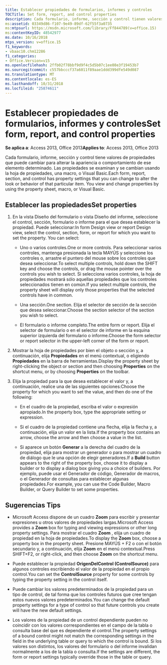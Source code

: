```yaml
---
title: Establecer propiedades de formularios, informes y controles
TOCTitle: Set form, report, and control properties
description: Cada formulario, informe, sección y control tienen valores de propiedad que se pueden cambiar para alterar el aspecto o comportamiento de ese elemento determinado en Access 2013.
ms:assetid: 03349d86-f107-9e49-89df-62f55f3a0735
ms:mtpsurl: https://msdn.microsoft.com/library/Ff844789(v=office.15)
ms:contentKeyID: 48542977
ms.date: 10/16/2018
mtps_version: v=office.15
f1_keywords:
- vbaac10.chm12286
f1_categories:
- Office.Version=v15
ms.openlocfilehash: 2ffb02f78bbf9d9f4c5d5b07c1ee08e3f19453b7
ms.sourcegitcommit: c557bbcccf37a6011f89aae1ddd399dfe549d087
ms.translationtype: MT
ms.contentlocale: es-ES
ms.lasthandoff: 10/31/2018
ms.locfileid: "25874611"
---
```

# <a name="set-form-report-and-control-properties"></a><span data-ttu-id="2b0e9-103">Establecer propiedades de formularios, informes y controles</span><span class="sxs-lookup"><span data-stu-id="2b0e9-103">Set form, report, and control properties</span></span>

<span data-ttu-id="2b0e9-104">**Se aplica a**: Access 2013, Office 2013</span><span class="sxs-lookup"><span data-stu-id="2b0e9-104">**Applies to**: Access 2013, Office 2013</span></span>

<span data-ttu-id="2b0e9-p101">Cada formulario, informe, sección y control tiene valores de propiedades que puede cambiar para alterar la apariencia o comportamiento de ese elemento determinado. Las propiedades se examinan y se cambian usando la hoja de propiedades, una macro, o Visual Basic.</span><span class="sxs-lookup"><span data-stu-id="2b0e9-p101">Each form, report, section, and control has property settings that you can change to alter the look or behavior of that particular item. You view and change properties by using the property sheet, macro, or Visual Basic.</span></span>

## <a name="set-properties"></a><span data-ttu-id="2b0e9-107">Establecer las propiedades</span><span class="sxs-lookup"><span data-stu-id="2b0e9-107">Set properties</span></span>

1. <span data-ttu-id="2b0e9-p102">En la vista Diseño del formulario o vista Diseño del informe, seleccione el control, sección, formulario o informe para el que desea establecer la propiedad. Puede seleccionar:</span><span class="sxs-lookup"><span data-stu-id="2b0e9-p102">In form Design view or report Design view, select the control, section, form, or report for which you want to set the property. You can select:</span></span>
    
   - <span data-ttu-id="2b0e9-110">Uno o varios controles.</span><span class="sxs-lookup"><span data-stu-id="2b0e9-110">One or more controls.</span></span> <span data-ttu-id="2b0e9-111">Para seleccionar varios controles, mantenga presionada la tecla MAYÚS y seleccione los controles o, arrastre el puntero del mouse sobre los controles que desea seleccionar.</span><span class="sxs-lookup"><span data-stu-id="2b0e9-111">To select multiple controls, hold down the SHIFT key and choose the controls, or drag the mouse pointer over the controls you wish to select.</span></span> <span data-ttu-id="2b0e9-112">Si selecciona varios controles, la hoja de propiedades mostrará sólo aquellas propiedades que los controles seleccionados tienen en común.</span><span class="sxs-lookup"><span data-stu-id="2b0e9-112">If you select multiple controls, the property sheet will display only those properties that the selected controls have in common.</span></span>
    
   - <span data-ttu-id="2b0e9-113">Una sección.</span><span class="sxs-lookup"><span data-stu-id="2b0e9-113">One section.</span></span> <span data-ttu-id="2b0e9-114">Elija el selector de sección de la sección que desea seleccionar.</span><span class="sxs-lookup"><span data-stu-id="2b0e9-114">Choose the section selector of the section you wish to select.</span></span>
    
   - <span data-ttu-id="2b0e9-115">El formulario o informe completo.</span><span class="sxs-lookup"><span data-stu-id="2b0e9-115">The entire form or report.</span></span> <span data-ttu-id="2b0e9-116">Elija el selector de formulario o en el selector de informe en la esquina superior izquierda del formulario o informe.</span><span class="sxs-lookup"><span data-stu-id="2b0e9-116">Choose the form selector or report selector in the upper-left corner of the form or report.</span></span>

2. <span data-ttu-id="2b0e9-117">Mostrar la hoja de propiedades por bien el objeto o sección y, a continuación, elija **Propiedades** en el menú contextual, o eligiendo **Propiedades** en la barra de herramientas.</span><span class="sxs-lookup"><span data-stu-id="2b0e9-117">Display the property sheet by right-clicking the object or section and then choosing **Properties** on the shortcut menu, or by choosing **Properties** on the toolbar.</span></span>

3. <span data-ttu-id="2b0e9-118">Elija la propiedad para la que desea establecer el valor y, a continuación, realice una de las siguientes opciones:</span><span class="sxs-lookup"><span data-stu-id="2b0e9-118">Choose the property for which you want to set the value, and then do one of the following:</span></span>
    
   - <span data-ttu-id="2b0e9-119">En el cuadro de la propiedad, escriba el valor o expresión apropiado.</span><span class="sxs-lookup"><span data-stu-id="2b0e9-119">In the property box, type the appropriate setting or expression.</span></span>
    
   - <span data-ttu-id="2b0e9-120">Si el cuadro de la propiedad contiene una flecha, elija la flecha y, a continuación, elija un valor en la lista.</span><span class="sxs-lookup"><span data-stu-id="2b0e9-120">If the property box contains an arrow, choose the arrow and then choose a value in the list.</span></span>
    
   - <span data-ttu-id="2b0e9-121">Si aparece un botón **Generar** a la derecha del cuadro de la propiedad, elija para mostrar un generador o para mostrar un cuadro de diálogo que le una opción de elegir generadores.</span><span class="sxs-lookup"><span data-stu-id="2b0e9-121">If a **Build** button appears to the right of the property box, choose it to display a builder or to display a dialog box giving you a choice of builders.</span></span> <span data-ttu-id="2b0e9-122">Por ejemplo, puede usar el Generador de código, Generador de macros, o el Generador de consultas para establecer algunas propiedades.</span><span class="sxs-lookup"><span data-stu-id="2b0e9-122">For example, you can use the Code Builder, Macro Builder, or Query Builder to set some properties.</span></span>

## <a name="tips"></a><span data-ttu-id="2b0e9-123">Sugerencias </span><span class="sxs-lookup"><span data-stu-id="2b0e9-123">Tips</span></span>

- <span data-ttu-id="2b0e9-124">Microsoft Access dispone de un cuadro **Zoom** para escribir y presentar expresiones u otros valores de propiedades largas.</span><span class="sxs-lookup"><span data-stu-id="2b0e9-124">Microsoft Access provides a **Zoom** box for typing and viewing expressions or other long property settings.</span></span> <span data-ttu-id="2b0e9-125">Para mostrar el cuadro **Zoom** , elija un cuadro de propiedad en la hoja de propiedades.</span><span class="sxs-lookup"><span data-stu-id="2b0e9-125">To display the **Zoom** box, choose a property box in the property sheet.</span></span> <span data-ttu-id="2b0e9-126">Presione MAYÚS + F2 o con el botón secundario y, a continuación, elija **Zoom** en el menú contextual.</span><span class="sxs-lookup"><span data-stu-id="2b0e9-126">Press SHIFT+F2, or right-click, and then choose **Zoom** on the shortcut menu.</span></span>

- <span data-ttu-id="2b0e9-127">Puede establecer la propiedad **OrigenDelControl (ControlSource)** para algunos controles escribiendo el valor de la propiedad en el propio control.</span><span class="sxs-lookup"><span data-stu-id="2b0e9-127">You can set the **ControlSource** property for some controls by typing the property setting in the control itself.</span></span>

- <span data-ttu-id="2b0e9-128">Puede cambiar los valores predeterminados de la propiedad para un tipo de control, de tal forma que los controles futuros que cree tengan estos nuevos valores predeterminados.</span><span class="sxs-lookup"><span data-stu-id="2b0e9-128">You can change the default property settings for a type of control so that future controls you create will have the new default settings.</span></span>

- <span data-ttu-id="2b0e9-129">Los valores de la propiedad de un control dependiente pueden no coincidir con los valores correspondientes en el campo de la tabla o consulta base del que es dependiente el control.</span><span class="sxs-lookup"><span data-stu-id="2b0e9-129">The property settings of a bound control might not match the corresponding settings in the field in the underlying table or query to which the control is bound.</span></span> <span data-ttu-id="2b0e9-130">Si los valores son distintos, los valores del formulario o del informe invalidan normalmente a los de la tabla o consulta.</span><span class="sxs-lookup"><span data-stu-id="2b0e9-130">If the settings are different, the form or report settings typically override those in the table or query.</span></span>

